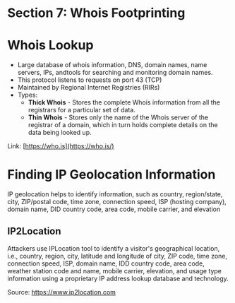 # Section 7: Whois Footprinting
# Whois Lookup
- Large database of whois information, DNS, domain names, name servers, IPs, andtools for searching and monitoring domain names.
- This protocol listens to requests on port 43 (TCP)
- Maintained by Regional Internet Registries (RIRs)
- Types:
	- **Thick Whois** - Stores the complete Whois information from all the registrars for a particular set of data.
	- **Thin Whois** - Stores only the name of the Whois server of the registrar of a domain, which in turn holds complete details on the data being looked up.
 
Link: [https://who.is](https://who.is/)

# Finding IP Geolocation Information
IP geolocation helps to identify information, such as country, region/state, city, ZIP/postal code, time zone, connection speed, 
ISP (hosting company), domain name, DID country code, area code, mobile carrier, and elevation

## IP2Location
Attackers use IPLocation tool to identify a visitor's geographical location, i.e., country, region, city, latitude and longitude 
of city, ZIP code, time zone, connection speed, ISP, domain name, IDD country code, area code, weather station code and name, mobile 
carrier, elevation, and usage type information using a proprietary IP address lookup database and technology.

Source: https://www.ip2location.com
